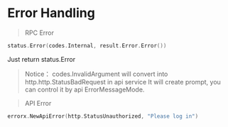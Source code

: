 # Error Handling

> RPC Error

```go
status.Error(codes.Internal, result.Error.Error())
```

Just return status.Error

> Notice： codes.InvalidArgument will convert into  http.http.StatusBadRequest in api service
> It will create prompt, you can control it by api ErrorMessageMode.

> API Error

```go
errorx.NewApiError(http.StatusUnauthorized, "Please log in")
```

